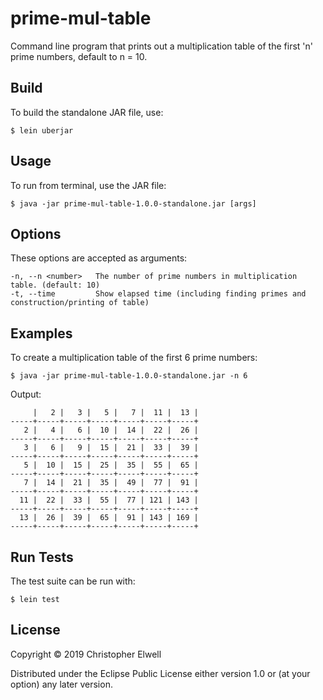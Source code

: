 # prime-mul-table

Command line program that prints out a multiplication table of the first 'n' prime numbers, default to n = 10.

## Build

To build the standalone JAR file, use:

    $ lein uberjar

## Usage

To run from terminal, use the JAR file:

    $ java -jar prime-mul-table-1.0.0-standalone.jar [args]

## Options

These options are accepted as arguments:

```
-n, --n <number>   The number of prime numbers in multiplication table. (default: 10)
-t, --time         Show elapsed time (including finding primes and construction/printing of table)
```

## Examples

To create a multiplication table of the first 6 prime numbers:

    $ java -jar prime-mul-table-1.0.0-standalone.jar -n 6
    
Output:

```
     |   2 |   3 |   5 |   7 |  11 |  13 |
-----+-----+-----+-----+-----+-----+-----+
   2 |   4 |   6 |  10 |  14 |  22 |  26 |
-----+-----+-----+-----+-----+-----+-----+
   3 |   6 |   9 |  15 |  21 |  33 |  39 |
-----+-----+-----+-----+-----+-----+-----+
   5 |  10 |  15 |  25 |  35 |  55 |  65 |
-----+-----+-----+-----+-----+-----+-----+
   7 |  14 |  21 |  35 |  49 |  77 |  91 |
-----+-----+-----+-----+-----+-----+-----+
  11 |  22 |  33 |  55 |  77 | 121 | 143 |
-----+-----+-----+-----+-----+-----+-----+
  13 |  26 |  39 |  65 |  91 | 143 | 169 |
-----+-----+-----+-----+-----+-----+-----+
```

## Run Tests

The test suite can be run with:

    $ lein test

## License

Copyright © 2019 Christopher Elwell

Distributed under the Eclipse Public License either version 1.0 or (at
your option) any later version.
